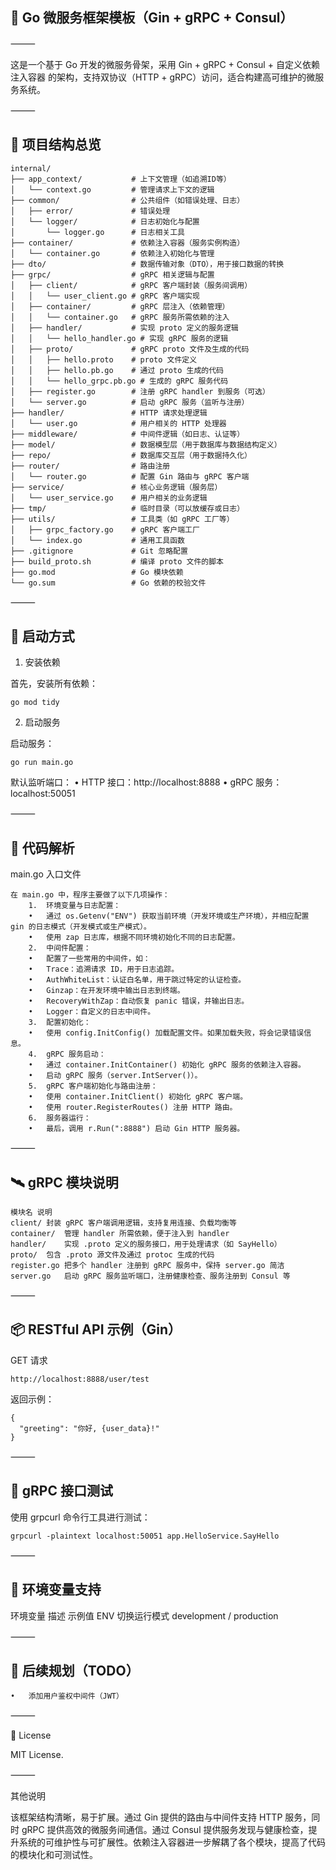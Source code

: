 
## 🚀 Go 微服务框架模板（Gin + gRPC + Consul）
⸻

这是一个基于 Go 开发的微服务骨架，采用 Gin + gRPC + Consul + 自定义依赖注入容器 的架构，支持双协议（HTTP + gRPC）访问，适合构建高可维护的微服务系统。

⸻

## 🧱 项目结构总览
```
internal/
├── app_context/           # 上下文管理（如追溯ID等）
│   └── context.go         # 管理请求上下文的逻辑
├── common/                # 公共组件（如错误处理、日志）
│   ├── error/             # 错误处理
│   └── logger/            # 日志初始化与配置
│       └── logger.go      # 日志相关工具
├── container/             # 依赖注入容器（服务实例构造）
│   └── container.go       # 依赖注入初始化与管理
├── dto/                   # 数据传输对象（DTO），用于接口数据的转换
├── grpc/                  # gRPC 相关逻辑与配置
│   ├── client/            # gRPC 客户端封装（服务间调用）
│   │   └── user_client.go # gRPC 客户端实现
│   ├── container/         # gRPC 层注入（依赖管理）
│   │   └── container.go   # gRPC 服务所需依赖的注入
│   ├── handler/           # 实现 proto 定义的服务逻辑
│   │   └── hello_handler.go # 实现 gRPC 服务的逻辑
│   ├── proto/             # gRPC proto 文件及生成的代码
│   │   ├── hello.proto    # proto 文件定义
│   │   ├── hello.pb.go    # 通过 proto 生成的代码
│   │   └── hello_grpc.pb.go # 生成的 gRPC 服务代码
│   ├── register.go        # 注册 gRPC handler 到服务（可选）
│   └── server.go          # 启动 gRPC 服务（监听与注册）
├── handler/               # HTTP 请求处理逻辑
│   └── user.go            # 用户相关的 HTTP 处理器
├── middleware/            # 中间件逻辑（如日志、认证等）
├── model/                 # 数据模型层（用于数据库与数据结构定义）
├── repo/                  # 数据库交互层（用于数据持久化）
├── router/                # 路由注册
│   └── router.go          # 配置 Gin 路由与 gRPC 客户端
├── service/               # 核心业务逻辑（服务层）
│   └── user_service.go    # 用户相关的业务逻辑
├── tmp/                   # 临时目录（可以放缓存或日志）
├── utils/                 # 工具类（如 gRPC 工厂等）
│   ├── grpc_factory.go    # gRPC 客户端工厂
│   └── index.go           # 通用工具函数
├── .gitignore             # Git 忽略配置
├── build_proto.sh         # 编译 proto 文件的脚本
├── go.mod                 # Go 模块依赖
└── go.sum                 # Go 依赖的校验文件
```


⸻

## 🧪 启动方式

1. 安装依赖

首先，安装所有依赖：
```
go mod tidy
```
2. 启动服务

启动服务：
```
go run main.go
```
默认监听端口：
	•	HTTP 接口：http://localhost:8888
	•	gRPC 服务：localhost:50051

⸻

## 🧬 代码解析

main.go 入口文件
```
在 main.go 中，程序主要做了以下几项操作：
	1.	环境变量与日志配置：
	•	通过 os.Getenv("ENV") 获取当前环境（开发环境或生产环境），并相应配置 gin 的日志模式（开发模式或生产模式）。
	•	使用 zap 日志库，根据不同环境初始化不同的日志配置。
	2.	中间件配置：
	•	配置了一些常用的中间件，如：
	•	Trace：追溯请求 ID，用于日志追踪。
	•	AuthWhiteList：认证白名单，用于跳过特定的认证检查。
	•	Ginzap：在开发环境中输出日志到终端。
	•	RecoveryWithZap：自动恢复 panic 错误，并输出日志。
	•	Logger：自定义的日志中间件。
	3.	配置初始化：
	•	使用 config.InitConfig() 加载配置文件。如果加载失败，将会记录错误信息。
	4.	gRPC 服务启动：
	•	通过 container.InitContainer() 初始化 gRPC 服务的依赖注入容器。
	•	启动 gRPC 服务（server.IntServer()）。
	5.	gRPC 客户端初始化与路由注册：
	•	使用 container.InitClient() 初始化 gRPC 客户端。
	•	使用 router.RegisterRoutes() 注册 HTTP 路由。
	6.	服务器运行：
	•	最后，调用 r.Run(":8888") 启动 Gin HTTP 服务器。
```
⸻

## 🛰 gRPC 模块说明
```
模块名	说明
client/	封装 gRPC 客户端调用逻辑，支持复用连接、负载均衡等
container/	管理 handler 所需依赖，便于注入到 handler
handler/	实现 .proto 定义的服务接口，用于处理请求（如 SayHello）
proto/	包含 .proto 源文件及通过 protoc 生成的代码
register.go	把多个 handler 注册到 gRPC 服务中，保持 server.go 简洁
server.go	启动 gRPC 服务监听端口，注册健康检查、服务注册到 Consul 等
```


⸻

## 📦 RESTful API 示例（Gin）

GET 请求
```
http://localhost:8888/user/test
```
返回示例：
```
{
  "greeting": "你好, {user_data}!"
}
```


⸻

## 🧬 gRPC 接口测试

使用 grpcurl 命令行工具进行测试：
```
grpcurl -plaintext localhost:50051 app.HelloService.SayHello
```


⸻

## 🔧 环境变量支持

环境变量	描述	示例值
ENV	切换运行模式	development / production



⸻

## 📌 后续规划（TODO）
	•	添加用户鉴权中间件（JWT）

⸻

📄 License

MIT License.

⸻

其他说明

该框架结构清晰，易于扩展。通过 Gin 提供的路由与中间件支持 HTTP 服务，同时 gRPC 提供高效的微服务间通信。通过 Consul 提供服务发现与健康检查，提升系统的可维护性与可扩展性。依赖注入容器进一步解耦了各个模块，提高了代码的模块化和可测试性。
